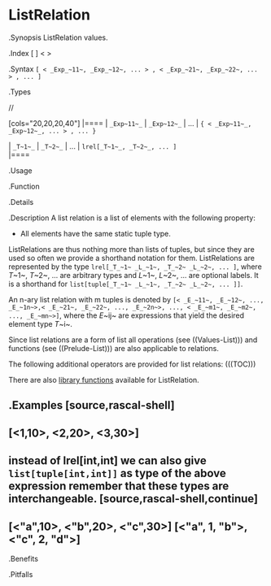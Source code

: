 # ListRelation

.Synopsis
ListRelation values.

.Index
[ ] < >

.Syntax
`[ < _Exp_~11~, _Exp_~12~, ... > , < _Exp_~21~, _Exp_~22~, ... > , ... ]`

.Types

//

[cols="20,20,20,40"]
|====
| `_Exp~11~_` |  `_Exp~12~_` |  ...  | `{ < _Exp~11~_, _Exp~12~_, ... > , ... }`  

| `_T~1~_`    |    `_T~2~_`  |  ...  |  `lrel[_T~1~_, _T~2~_, ... ]`              
|====

.Usage

.Function

.Details

.Description
A list relation is a list of elements with the following property:

*  All elements have the same static tuple type.


ListRelations are thus nothing more than lists of tuples, but since they are used so often we provide a shorthand notation for them.
ListRelations are represented by the type `lrel[_T_~1~ _L_~1~, _T_~2~ _L_~2~, ... ]`, where _T_~1~, _T_~2~, ... are arbitrary types and
_L_~1~, _L_~2~, ... are optional labels. It is a shorthand for `list[tuple[_T_~1~ _L_~1~, _T_~2~ _L_~2~, ... ]]`.

An n-ary list relation with m tuples is denoted by
 `[< _E_~11~, _E_~12~, ..., _E_~1n~>,< _E_~21~, _E_~22~, ..., _E_~2n~>, ..., < _E_~m1~, _E_~m2~, ..., _E_~mn~>]`, 
where the _E_~ij~ are expressions that yield the desired element type _T_~i~.

Since list relations are a form of list all operations (see ((Values-List))) and functions
(see ((Prelude-List))) are also applicable to relations.

The following additional operators are provided for list relations:
(((TOC)))

There are also [library functions]((Libraries:Prelude-ListRelation)) available for ListRelation.


.Examples
[source,rascal-shell]
----
[<1,10>, <2,20>, <3,30>]
----
instead of lrel[int,int] we can also give `list[tuple[int,int]]` as type of the above expression
remember that these types are interchangeable.
[source,rascal-shell,continue]
----
[<"a",10>, <"b",20>, <"c",30>]
[<"a", 1, "b">, <"c", 2, "d">]
----

.Benefits

.Pitfalls

